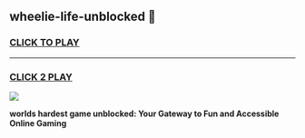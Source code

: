 
## wheelie-life-unblocked 👋
<h3>
<a href="https://premium.freeplayer.one?title=wheelie-life-unblocked&ref=14F">CLICK TO PLAY</a></h3>
<hr>

<h3>
<a href="https://premium.freeplayer.one?title=wheelie-life-unblocked&ref=14F">CLICK 2 PLAY</a>
  
</h3>

<a href="https://premium.freeplayer.one?title=wheelie-life-unblocked&ref=12F/"><img src="https://clearcache.store/games.png"></a>


**worlds hardest game unblocked: Your Gateway to Fun and Accessible Online Gaming**
